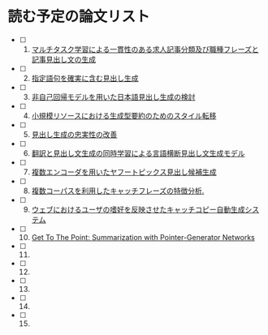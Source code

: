 # 読む予定の論文リスト
- [ ] 1. [マルチタスク学習による一貫性のある求人記事分類及び職種フレーズと記事見出し文の生成](https://www.anlp.jp/proceedings/annual_meeting/2019/pdf_dir/P7-9.pdf)
- [ ] 2. [指定語句を確実に含む見出し生成](https://www.anlp.jp/proceedings/annual_meeting/2021/pdf_dir/B6-4.pdf)
- [ ] 3. [非自己回帰モデルを用いた日本語見出し生成の検討](https://www.anlp.jp/proceedings/annual_meeting/2021/pdf_dir/B7-2.pdf)
- [ ] 4. [小規模リソースにおける生成型要約のためのスタイル転移](https://www.anlp.jp/proceedings/annual_meeting/2020/pdf_dir/A4-1.pdf)
- [ ] 5. [見出し生成の忠実性の改善](https://www.anlp.jp/proceedings/annual_meeting/2020/pdf_dir/A4-2.pdf)
- [ ] 6. [翻訳と見出し文生成の同時学習による言語横断見出し文生成モデル](https://www.anlp.jp/proceedings/annual_meeting/2020/pdf_dir/A6-4.pdf)
- [ ] 7. [複数エンコーダを用いたヤフートピックス見出し候補生成](https://www.anlp.jp/proceedings/annual_meeting/2018/pdf_dir/A1-3.pdf)
- [ ] 8. [複数コーパスを利用したキャッチフレーズの特徴分析.](https://www.jstage.jst.go.jp/article/jjske/11/2/11_2_233/_pdf)
- [ ] 9. [ウェブにおけるユーザの嗜好を反映させたキャッチコピー自動生成システム](https://www.jstage.jst.go.jp/article/jjske/13/4/13_493/_pdf/-char/ja)
- [ ] 10. [Get To The Point: Summarization with Pointer-Generator Networks](https://arxiv.org/pdf/1704.04368.pdf)
- [ ] 11. []()
- [ ] 12. []()
- [ ] 13. []()
- [ ] 14. []()
- [ ] 15. []()

